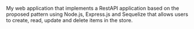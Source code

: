 My web application that implements a RestAPI application based on the proposed pattern using Node.js, Express.js and Sequelize that allows users to create, read, update and delete items in the store.
